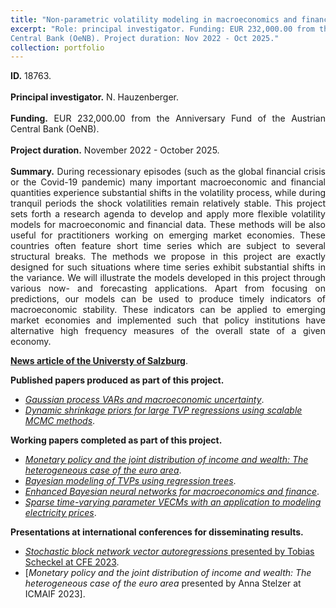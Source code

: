 ```yaml
---
title: "Non-parametric volatility modeling in macroeconomics and finance."
excerpt: "Role: principal investigator. Funding: EUR 232,000.00 from the Anniversary Fund of the Austrian
Central Bank (OeNB). Project duration: Nov 2022 - Oct 2025."
collection: portfolio
---
```

<p align="justify"> <b>ID.</b> 18763.
<br> <br>
<b>Principal investigator.</b> N. Hauzenberger.
<br> <br>
<b>Funding.</b> EUR 232,000.00 from the Anniversary Fund of the Austrian
Central Bank (OeNB).
<br> <br>
<b>Project duration.</b> November 2022 - October 2025.
<br> <br>
<b>Summary.</b> During recessionary episodes (such as the global financial crisis or the Covid-19 pandemic) many important macroeconomic and financial quantities experience substantial shifts in the volatility process, while during tranquil periods the shock volatilities remain relatively stable. This project sets forth a research agenda to develop and apply more flexible volatility models for macroeconomic and financial data. These methods will be also useful for practitioners working on emerging market economies. These countries often feature short time series which are subject to several structural breaks. The methods we propose in this project are exactly designed for such situations where time series exhibit substantial shifts in the variance. We will illustrate the models developed in this project through various now- and forecasting applications. Apart from focusing on predictions, our models can be used to produce timely indicators of macroeconomic stability. These indicators can be applied to emerging market economies and implemented such that policy institutions have alternative high frequency measures of the overall state of a given economy.
</p>

[**News article of the Universty of Salzburg**](https://www.plus.ac.at/news/oesterreichische-nationalbank-funds-non-parametric-volatility-modeling-in-macroeconomics-and-finance-project-of-niko-hauzenberger/?lang=en&pgrp=281990&pg=283628&is_paged=7).

<b>Published papers produced as part of this project.</b> 

* [*Gaussian process VARs and macroeconomic uncertainty*](https://nhauzenb.github.io/publications/2024-01-01-hhmp-jbes/).
* [*Dynamic shrinkage priors for large TVP regressions using scalable MCMC methods*](https://nhauzenb.github.io/publications/2023-03-01-hhk-snde/).

<b>Working papers completed as part of this project.</b>

* [*Monetary policy and the joint distribution of income and wealth: The heterogeneous case of the euro area*](https://arxiv.org/abs/2304.14264).
* [*Bayesian modeling of TVPs using regression trees*](https://nhauzenb.github.io/wps/wp-7/).
* [*Enhanced Bayesian neural networks for macroeconomics and finance*](https://nhauzenb.github.io/wps/wp-6/).
* [*Sparse time-varying parameter VECMs with an application to modeling electricity prices*](https://nhauzenb.github.io/wps/wp-3/).

<b>Presentations at international conferences for disseminating results. </b> 

* [*Stochastic block network vector autoregressions* presented by Tobias Scheckel at CFE 2023](https://www.dropbox.com/scl/fi/0fergf0kiybo5x6on8lhy/bvar_sbm.pdf?rlkey=p0ubbc9ewv6h5eibemso7oews&dl=0).
* [*Monetary policy and the joint distribution of income and wealth: The heterogeneous case of the euro area* presented by Anna Stelzer at ICMAIF 2023].




